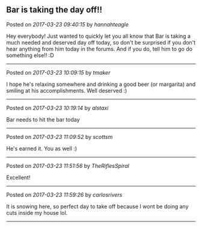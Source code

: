 ## Bar is taking the day off!!
Posted on *2017-03-23 09:40:15* by *hannahteagle*

Hey everybody! Just wanted to quickly let you all know that Bar is taking a much needed and deserved day off today, so don't be surprised if you don't hear anything from him today in the forums. And if you do, tell him to go do something else!! :D

---

Posted on *2017-03-23 10:09:15* by *tmaker*

I hope he's relaxing somewhere and drinking a good beer (or margarita) and smiling at his accomplishments.  Well deserved :)

---

Posted on *2017-03-23 10:19:14* by *alstaxi*

Bar needs to hit the bar today

---

Posted on *2017-03-23 11:09:52* by *scottsm*

He's earned it. You as well :)

---

Posted on *2017-03-23 11:51:56* by *TheRiflesSpiral*

Excellent!

---

Posted on *2017-03-23 11:59:26* by *carlosrivers*

It is snowing here, so perfect day to take off because I wont be doing any cuts inside my house lol.

---

